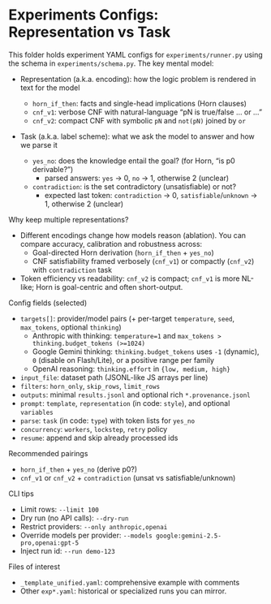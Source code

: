 # Experiments Configs: Representation vs Task

This folder holds experiment YAML configs for `experiments/runner.py` using the schema in `experiments/schema.py`.
The key mental model:

- Representation (a.k.a. encoding): how the logic problem is rendered in text for the model
  - `horn_if_then`: facts and single-head implications (Horn clauses)
  - `cnf_v1`: verbose CNF with natural-language “pN is true/false … or …”
  - `cnf_v2`: compact CNF with symbolic `pN` and `not(pN)` joined by `or`

- Task (a.k.a. label scheme): what we ask the model to answer and how we parse it
  - `yes_no`: does the knowledge entail the goal? (for Horn, “is p0 derivable?”)
    - parsed answers: `yes` → 0, `no` → 1, otherwise 2 (unclear)
  - `contradiction`: is the set contradictory (unsatisfiable) or not?
    - expected last token: `contradiction` → 0, `satisfiable`/`unknown` → 1, otherwise 2 (unclear)

Why keep multiple representations?
- Different encodings change how models reason (ablation). You can compare accuracy, calibration and robustness across:
  - Goal-directed Horn derivation (`horn_if_then` + `yes_no`)
  - CNF satisfiability framed verbosely (`cnf_v1`) or compactly (`cnf_v2`) with `contradiction` task
- Token efficiency vs readability: `cnf_v2` is compact; `cnf_v1` is more NL-like; Horn is goal-centric and often short-output.

Config fields (selected)
- `targets[]`: provider/model pairs (+ per-target `temperature`, `seed`, `max_tokens`, optional `thinking`)
  - Anthropic with thinking: `temperature=1` and `max_tokens > thinking.budget_tokens (>=1024)`
  - Google Gemini thinking: `thinking.budget_tokens` uses `-1` (dynamic), `0` (disable on Flash/Lite), or a positive range per family
  - OpenAI reasoning: `thinking.effort` in `{low, medium, high}`
- `input_file`: dataset path (JSONL-like JS arrays per line)
- `filters`: `horn_only`, `skip_rows`, `limit_rows`
- `outputs`: minimal `results.jsonl` and optional rich `*.provenance.jsonl`
- `prompt`: `template`, `representation` (in code: `style`), and optional `variables`
- `parse`: `task` (in code: `type`) with token lists for `yes_no`
- `concurrency`: `workers`, `lockstep`, `retry` policy
- `resume`: append and skip already processed ids

Recommended pairings
- `horn_if_then` + `yes_no` (derive p0?)
- `cnf_v1` or `cnf_v2` + `contradiction` (unsat vs satisfiable/unknown)

CLI tips
- Limit rows: `--limit 100`
- Dry run (no API calls): `--dry-run`
- Restrict providers: `--only anthropic,openai`
- Override models per provider: `--models google:gemini-2.5-pro,openai:gpt-5`
- Inject run id: `--run demo-123`

Files of interest
- `_template_unified.yaml`: comprehensive example with comments
- Other `exp*.yaml`: historical or specialized runs you can mirror.
